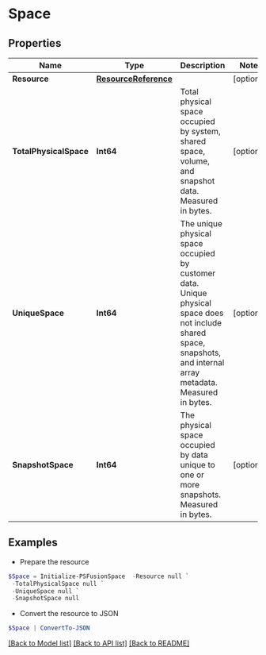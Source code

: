 # Space
## Properties

Name | Type | Description | Notes
------------ | ------------- | ------------- | -------------
**Resource** | [**ResourceReference**](ResourceReference.md) |  | [optional] 
**TotalPhysicalSpace** | **Int64** | Total physical space occupied by system, shared space, volume, and snapshot data. Measured in bytes. | [optional] 
**UniqueSpace** | **Int64** | The unique physical space occupied by customer data. Unique physical space does not include shared space, snapshots, and internal array metadata. Measured in bytes. | [optional] 
**SnapshotSpace** | **Int64** | The physical space occupied by data unique to one or more snapshots. Measured in bytes. | [optional] 

## Examples

- Prepare the resource
```powershell
$Space = Initialize-PSFusionSpace  -Resource null `
 -TotalPhysicalSpace null `
 -UniqueSpace null `
 -SnapshotSpace null
```

- Convert the resource to JSON
```powershell
$Space | ConvertTo-JSON
```

[[Back to Model list]](../README.md#documentation-for-models) [[Back to API list]](../README.md#documentation-for-api-endpoints) [[Back to README]](../README.md)

